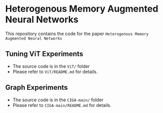 # Heterogenous Memory Augmented Neural Networks

This repository contains the code for the paper `Heterogenous Memory Augmented Neural Networks`

## Tuning ViT Experiments

- The source code is in the `ViT/` folder
- Please refer to `ViT/README.md` for details.

## Graph Experiments

- The source code is in the `CIGA-main/` folder
- Please refer to `CIGA-main/README.md` for details.